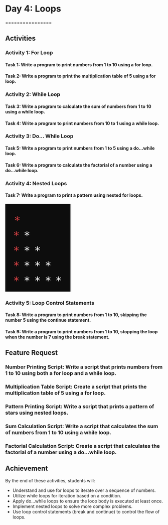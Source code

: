 # Day 4: Loops
================

## Activities
### Activity 1: For Loop

#### Task 1: Write a program to print numbers from 1 to 10 using a for loop.

#### Task 2: Write a program to print the multiplication table of 5 using a for loop.

### Activity 2: While Loop

#### Task 3: Write a program to calculate the sum of numbers from 1 to 10 using a while loop.

#### Task 4: Write a program to print numbers from 10 to 1 using a while loop.

### Activity 3: Do... While Loop

#### Task 5: Write a program to print numbers from 1 to 5 using a do...while loop.

#### Task 6: Write a program to calculate the factorial of a number using a do...while loop.

### Activity 4: Nested Loops

#### Task 7: Write a program to print a pattern using nested for loops.

![Pattern Example](pattern.png "Pattern Example")

### Activity 5: Loop Control Statements

#### Task 8: Write a program to print numbers from 1 to 10, skipping the number 5 using the continue statement.

#### Task 9: Write a program to print numbers from 1 to 10, stopping the loop when the number is 7 using the break statement.

## Feature Request

### Number Printing Script: Write a script that prints numbers from 1 to 10 using both a for loop and a while loop.

### Multiplication Table Script: Create a script that prints the multiplication table of 5 using a for loop.

### Pattern Printing Script: Write a script that prints a pattern of stars using nested loops.

### Sum Calculation Script: Write a script that calculates the sum of numbers from 1 to 10 using a while loop.

### Factorial Calculation Script: Create a script that calculates the factorial of a number using a do...while loop.

## Achievement
By the end of these activities, students will:

* Understand and use for loops to iterate over a sequence of numbers.
* Utilize while loops for iteration based on a condition.
* Apply do...while loops to ensure the loop body is executed at least once.
* Implement nested loops to solve more complex problems.
* Use loop control statements (break and continue) to control the flow of loops.